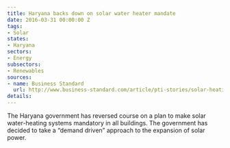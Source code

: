 ```yaml
---
title: Haryana backs down on solar water heater mandate
date: 2016-03-31 00:00:00 Z
tags:
- Solar
states:
- Haryana
sectors:
- Energy
subsectors:
- Renewables
sources:
- name: Business Standard
  url: http://www.business-standard.com/article/pti-stories/solar-heating-systems-not-mandatory-in-haryana-anymore-116032500711_1.html
details: 
---
```


The Haryana government has reversed course on a plan to make solar water-heating systems mandatory in all buildings. The government has decided to take a “demand driven” approach to the expansion of solar power.
